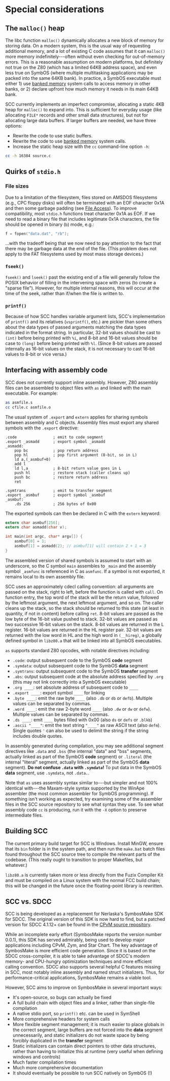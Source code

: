 # Special considerations

## The `malloc()` heap

The libc function `malloc()` dynamically allocates a new block of memory for storing data. On a modern system, this is the usual way of requesting additional memory, and a lot of existing C code assumes that it can `malloc()` more memory indefinitely---often without even checking for out-of-memory errors. This is a reasonable assumption on modern platforms, but definitely not true on the Z80 (which has a limited 64KB address space), and even less true on SymbOS (where multiple multitasking applications may be packed into the same 64KB bank). In practice, a SymbOS executable must either 1) use [banked memory](syscalls.h#memory-management) system calls to access memory in other banks, or 2) declare upfront how much memory it needs in its main 64KB bank.

SCC currently implements an imperfect compromise, allocating a static 4KB heap for `malloc()` to expand into. This is sufficient for everyday usage (like allocating `FILE*` records and other small data structures), but not for allocating large data buffers. If larger buffers are needed, we have three options:

* Rewrite the code to use static buffers.
* Rewrite the code to use [banked memory](syscalls.h#memory-management) system calls.
* Increase the static heap size with the `cc` command-line option `-h`:

```bash
cc -h 16384 source.c
```

## Quirks of `stdio.h`

### File sizes

Due to a limitation of the filesystem, files stored on AMSDOS filesystems (e.g., CPC floppy disks) will often be terminated with an EOF character 0x1A and then some garbage padding (see [File Access](syscalls.md#file-access)). To improve compatibility, most `stdio.h` functions treat character 0x1A as EOF. If we need to read a binary file that includes legitimate 0x1A characters, the file should be opened in binary (`b`) mode, e.g.:

```c
f = fopen("data.dat", "rb");
```

...with the tradeoff being that we now need to pay attention to the fact that there may be garbage data at the end of the file. (This problem does not apply to the FAT filesystems used by most mass storage devices.)

### `fseek()`

`fseek()` and `lseek()` past the existing end of a file will generally follow the POSIX behavior of filling in the intervening space with zeros (to create a "sparse file"). However, for multiple internal reasons, this will occur at the time of the seek, rather than if/when the file is written to.

### `printf()`

Because of how SCC handles variable argument lists, SCC's implementation of `printf()` and its relatives (`vsprintf()`, etc.) are pickier than some others about the data types of passed arguments matching the data types indicated in the format string. In particular, 32-bit values should be cast to `(int)` before being printed with `%i`, and 8-bit and 16-bit values should be case to `(long)` before being printed with `%l`. (Since 8-bit values are passed internally as 16-bit values on the stack, it is not necessary to cast 16-bit values to 8-bit or vice versa.)

## Interfacing with assembly code

SCC does not currently support inline assembly. However, Z80 assembly files can be assembled to object files with `as` and linked with the main executable. For example:

```bash
as asmfile.s
cc cfile.c asmfile.o
```

The usual system of `.export` and `extern` applies for sharing symbols between assembly and C objects. Assembly files must export any shared symbols with the `.export` directive:

```
.code                ; emit to code segment
.export _asmadd      ; export symbol _asmadd
_asmadd:
	pop bc           ; pop return address
	pop hl           ; pop first argument (8-bit, so in L)
	ld a,(_asmbuf+0)
	add l
	ld l,a           ; 8-bit return value goes in L
	push hl          ; restore stack (caller cleans up)
	push bc          ; restore return address
	ret

.symtrans            ; emit to transfer segment
.export _asmbuf      ; export symbol _asmbuf
_asmbuf:
    .ds 256          ; 256 bytes of 0x00
```

The exported symbols can then be declared in C with the `extern` keyword:

```c
extern char asmbuf[256];
extern char asmadd(char v);

int main(int argc, char* argv[]) {
    asmbuf[0] = 1;
    asmbuf[1] = asmadd(2); // asmbuf[1] will contain 2 + 1 = 3
}
```

The assembled version of shared symbols is assumed to start with an underscore, so the C symbol `main` assembles to `_main` and the assembly symbol `_asmfunc` is referenced in C as `asmfunc`. If a symbol is not exported, it remains local to its own assembly file.

SCC uses an approximately cdecl calling convention: all arguments are passed on the stack, right to left, before the function is called with `call`. On function entry, the top word of the stack will be the return value, followed by the leftmost argument, the next leftmost argument, and so on. The caller cleans up the stack, so the stack should be returned to this state (at least in quantity, if not in content) before calling `ret`. 8-bit values are passed as the low byte of the 16-bit value pushed to stack. 32-bit values are passed as two successive 16-bit values on the stack. 8-bit values are returned in the L register. 16-bit values are returned in the HL register pair. 32-bit values are returned with the low word in HL and the high word in `(__hireg)`, a globally defined symbol in `libz80.a` that will be linked into all SymbOS executables.

`as` supports standard Z80 opcodes, with notable directives including:

* `.code`: output subsequent code to the SymbOS **code** segment
* `.symdata`: output subsequent code to the SymbOS **data** segment
* `.symtrans`: output subsequent code to the SymbOS **transfer** segment
* `.abs`: output subsequent code at the absolute address specified by `.org` (this may not link correctly into a SymbOS executable)
* `.org ____`: set absolute address of subsequent code to `____`
* `.export ____`: export symbol `____` for linking
* `.byte ____`: emit the raw byte `____` (also `.db` or `db` or `defb`). Multiple values can be separated by commas.
* `.word ____`: emit the raw 2-byte word `____` (also `.dw` or `dw` or `defw`). Multiple values can be separated by commas.
* `.ds ____`: emit `____` bytes filled with 0x00 (also `ds` or `defs` or `.blkb`)
* `.ascii "____"`: emit the text string `"____"` as raw ASCII text (also `defm`). Single quotes `'` can also be used to delimit the string if the string includes double quotes.

In assembly generated during compilation, you may see additional segment directives like `.data` and `.bss` (the internal "data" and "bss" segments, actually linked as part of the SymbOS **code** segment) or `.literal` (the internal "literal" segment, actually linked as part of the SymbOS **data** segment). **Do not confuse `.data` with `.symdata`!** To put data in the SymbOS **data** segment, use `.symdata`, not `.data.`.

Note that `as` uses assembly syntax similar to---but simpler and not 100% identical with---the Maxam-style syntax supported by the WinApe assembler (the most common assembler for SymbOS programming). If something isn't working as expected, try examining some of the assembler files in the SCC source repository to see what syntax they use. To see what assembly code `cc` is producing, run it with the `-X` option to preserve intermediate files.

## Building SCC

The current primary build target for SCC is Windows. Install MinGW, ensure that its `bin` folder is in the system path, and then run the `make.bat` batch files found throughout the SCC source tree to compile the relevant parts of the codebase. (This really ought to transition to proper Makefiles, but whatever.)

`libz80.a` is currently taken more or less directly from the Fuzix Compiler Kit and must be compiled on a Linux system with the normal FCC build chain; this will be changed in the future once the floating-point library is rewritten.

## SCC vs. SDCC

SCC is being developed as a replacement for Nerlaska's SymbosMake SDK for SDCC. The original version of this SDK is now hard to find, but a patched version for SDCC 4.1.12+ can be found in the [CPvM source repository](https://github.com/danielgaskell/cpvm).

While an incomplete early effort (SymbosMake reports the version number 0.0.1), this SDK has served admirably, being used to develop major applications including CPvM, Zym, and Star Chart. The key advantage of SymbosMake is more efficient code generation. Since it is based on the SDCC cross-compiler, it is able to take advantage of SDCC's modern memory- and CPU-hungry optimization techniques and more efficient calling convention. SDCC also supports several helpful C features missing in SCC, most notably inline assembly and named struct initializers. Thus, for performance-critical applications, SymbosMake remains a viable tool.

However, SCC aims to improve on SymbosMake in several important ways:

* It's open-source, so bugs can actually be fixed
* A full build chain with object files and a linker, rather than single-file compilation
* A native stdio port, so `printf()` etc. can be used in SymShell
* More comprehensive headers for system calls
* More flexible segment management; it is much easier to place globals in the correct segment, large buffers are not forced into the **data** segment unnecessarily, and static initializers do not waste space by being forcibly duplicated in the **transfer** segment
* Static initializers can contain direct pointers to other data structures, rather than having to initialize this at runtime (very useful when defining windows and controls)
* Much faster compilation times
* Much more comprehensive documentation
* It should eventually be possible to run SCC natively on SymbOS (!)
